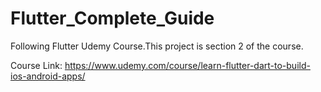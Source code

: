 # Flutter_Complete_Guide

Following Flutter Udemy Course.This project is section 2 of the course. 

Course Link: https://www.udemy.com/course/learn-flutter-dart-to-build-ios-android-apps/
